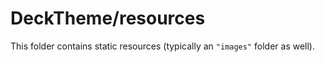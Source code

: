# DeckTheme/resources

This folder contains static resources (typically an `"images"` folder as well).
